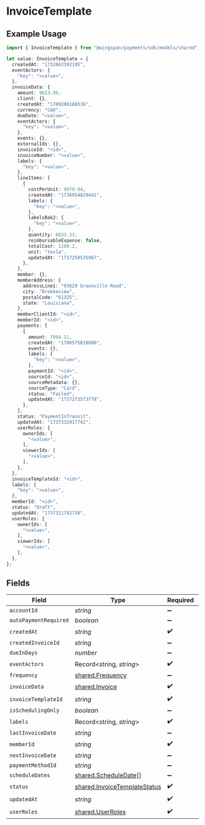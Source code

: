 # InvoiceTemplate

## Example Usage

```typescript
import { InvoiceTemplate } from "@wingspan/payments/sdk/models/shared";

let value: InvoiceTemplate = {
  createdAt: "1732663392195",
  eventActors: {
    "key": "<value>",
  },
  invoiceData: {
    amount: 9623.96,
    client: {},
    createdAt: "1709286188536",
    currency: "CAD",
    dueDate: "<value>",
    eventActors: {
      "key": "<value>",
    },
    events: {},
    externalIds: {},
    invoiceId: "<id>",
    invoiceNumber: "<value>",
    labels: {
      "key": "<value>",
    },
    lineItems: [
      {
        costPerUnit: 9979.94,
        createdAt: "1736954829441",
        labels: {
          "key": "<value>",
        },
        labelsBak2: {
          "key": "<value>",
        },
        quantity: 6033.23,
        reimbursableExpense: false,
        totalCost: 1280.2,
        unit: "tesla",
        updatedAt: "1737250535967",
      },
    ],
    member: {},
    memberAddress: {
      addressLine1: "93629 Greenville Road",
      city: "Brekkeview",
      postalCode: "61325",
      state: "Louisiana",
    },
    memberClientId: "<id>",
    memberId: "<id>",
    payments: [
      {
        amount: 7064.11,
        createdAt: "1706575818600",
        events: {},
        labels: {
          "key": "<value>",
        },
        paymentId: "<id>",
        sourceId: "<id>",
        sourceMetadata: {},
        sourceType: "Card",
        status: "Failed",
        updatedAt: "1737273573778",
      },
    ],
    status: "PaymentInTransit",
    updatedAt: "1737332917742",
    userRoles: {
      ownerIds: [
        "<value>",
      ],
      viewerIds: [
        "<value>",
      ],
    },
  },
  invoiceTemplateId: "<id>",
  labels: {
    "key": "<value>",
  },
  memberId: "<id>",
  status: "Draft",
  updatedAt: "1737321792738",
  userRoles: {
    ownerIds: [
      "<value>",
    ],
    viewerIds: [
      "<value>",
    ],
  },
};
```

## Fields

| Field                                                                               | Type                                                                                | Required                                                                            | Description                                                                         |
| ----------------------------------------------------------------------------------- | ----------------------------------------------------------------------------------- | ----------------------------------------------------------------------------------- | ----------------------------------------------------------------------------------- |
| `accountId`                                                                         | *string*                                                                            | :heavy_minus_sign:                                                                  | N/A                                                                                 |
| `autoPaymentRequired`                                                               | *boolean*                                                                           | :heavy_minus_sign:                                                                  | N/A                                                                                 |
| `createdAt`                                                                         | *string*                                                                            | :heavy_check_mark:                                                                  | N/A                                                                                 |
| `createdInvoiceId`                                                                  | *string*                                                                            | :heavy_minus_sign:                                                                  | N/A                                                                                 |
| `dueInDays`                                                                         | *number*                                                                            | :heavy_minus_sign:                                                                  | N/A                                                                                 |
| `eventActors`                                                                       | Record<string, *string*>                                                            | :heavy_check_mark:                                                                  | N/A                                                                                 |
| `frequency`                                                                         | [shared.Frequency](../../../sdk/models/shared/frequency.md)                         | :heavy_minus_sign:                                                                  | N/A                                                                                 |
| `invoiceData`                                                                       | [shared.Invoice](../../../sdk/models/shared/invoice.md)                             | :heavy_check_mark:                                                                  | N/A                                                                                 |
| `invoiceTemplateId`                                                                 | *string*                                                                            | :heavy_check_mark:                                                                  | N/A                                                                                 |
| `isSchedulingOnly`                                                                  | *boolean*                                                                           | :heavy_minus_sign:                                                                  | N/A                                                                                 |
| `labels`                                                                            | Record<string, *string*>                                                            | :heavy_check_mark:                                                                  | N/A                                                                                 |
| `lastInvoiceDate`                                                                   | *string*                                                                            | :heavy_minus_sign:                                                                  | N/A                                                                                 |
| `memberId`                                                                          | *string*                                                                            | :heavy_check_mark:                                                                  | N/A                                                                                 |
| `nextInvoiceDate`                                                                   | *string*                                                                            | :heavy_minus_sign:                                                                  | N/A                                                                                 |
| `paymentMethodId`                                                                   | *string*                                                                            | :heavy_minus_sign:                                                                  | N/A                                                                                 |
| `scheduleDates`                                                                     | [shared.ScheduleDate](../../../sdk/models/shared/scheduledate.md)[]                 | :heavy_minus_sign:                                                                  | N/A                                                                                 |
| `status`                                                                            | [shared.InvoiceTemplateStatus](../../../sdk/models/shared/invoicetemplatestatus.md) | :heavy_check_mark:                                                                  | N/A                                                                                 |
| `updatedAt`                                                                         | *string*                                                                            | :heavy_check_mark:                                                                  | N/A                                                                                 |
| `userRoles`                                                                         | [shared.UserRoles](../../../sdk/models/shared/userroles.md)                         | :heavy_check_mark:                                                                  | N/A                                                                                 |